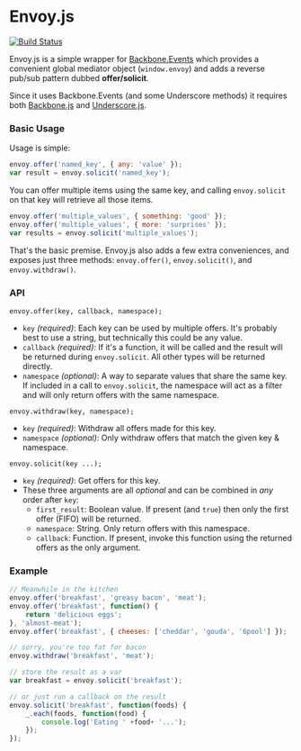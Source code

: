# Envoy.js

[![Build Status](https://api.travis-ci.org/aMoniker/Envoy.js.png)](https://api.travis-ci.org/aMoniker/Envoy.js)

Envoy.js is a simple wrapper for [Backbone.Events](http://backbonejs.org/#Events) which provides a convenient global mediator object (`window.envoy`) and adds a reverse pub/sub pattern dubbed __offer/solicit__.

Since it uses Backbone.Events (and some Underscore methods) it requires both [Backbone.js](http://backbonejs.org/) and [Underscore.js](http://underscorejs.org/).

### Basic Usage
Usage is simple:

```javascript
envoy.offer('named_key', { any: 'value' });
var result = envoy.solicit('named_key');
```

You can offer multiple items using the same key, and calling `envoy.solicit` on that key will retrieve all those items.

```javascript
envoy.offer('multiple_values', { something: 'good' });
envoy.offer('multiple_values', { more: 'surprises' });
var results = envoy.solicit('multiple_values');
```

That's the basic premise. Envoy.js also adds a few extra conveniences, and exposes just three methods: `envoy.offer()`, `envoy.solicit()`, and `envoy.withdraw()`.

### API

`envoy.offer(key, callback, namespace);`
- `key` _(required)_: Each key can be used by multiple offers. It's probably best to use a string, but technically this could be any value.
- `callback` _(required)_: If it's a function, it will be called and the result will be returned during `envoy.solicit`. All other types will be returned directly.
- `namespace` _(optional)_: A way to separate values that share the same key. If included in a call to `envoy.solicit`, the namespace will act as a filter and will only return offers with the same namespace.

`envoy.withdraw(key, namespace);`
- `key` _(required)_: Withdraw all offers made for this key.
- `namespace` _(optional)_: Only withdraw offers that match the given key & namespace.

`envoy.solicit(key ...);`
- `key` _(required)_: Get offers for this key.
- These three arguments are all _optional_ and can be combined in _any_ order after `key`:
  - `first_result`: Boolean value. If present (and `true`) then only the first offer (FIFO) will be returned.
  - `namespace`: String. Only return offers with this namespace.
  - `callback`: Function. If present, invoke this function using the returned offers as the only argument.

### Example

```javascript
// Meanwhile in the kitchen
envoy.offer('breakfast', 'greasy bacon', 'meat');
envoy.offer('breakfast', function() {
    return 'delicious eggs';
}, 'almost-meat');
envoy.offer('breakfast', { cheeses: ['cheddar', 'gouda', '6pool'] });

// sorry, you're too fat for bacon
envoy.withdraw('breakfast', 'meat');

// store the result as a var
var breakfast = envoy.solicit('breakfast');

// or just run a callback on the result
envoy.solicit('breakfast', function(foods) {
    _.each(foods, function(food) {
        console.log('Eating ' +food+ '...');
    });
});
```